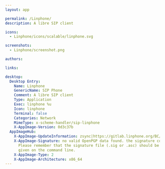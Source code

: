 ```yaml
---
layout: app

permalink: /Linphone/
description: A libre SIP client

icons:
  - Linphone/icons/scalable/linphone.svg

screenshots:
  - Linphone/screenshot.png

authors:

links:

desktop:
  Desktop Entry:
    Name: Linphone
    GenericName: SIP Phone
    Comment: A libre SIP client
    Type: Application
    Exec: linphone %u
    Icon: linphone
    Terminal: false
    Categories: Network
    MimeType: x-scheme-handler/sip-linphone
    X-AppImage-Version: 0d3c37b
  AppImageHub:
    X-AppImage-UpdateInformation: zsync|https://gitlab.linphone.org/BC/public/linphone-desktop/-/jobs/artifacts/master/raw/Linphone-x86_64.AppImage.zsync?job=job-centos7-ninja-gcc-package
    X-AppImage-Signature: no valid OpenPGP data found. the signature could not be verified.
      Please remember that the signature file (.sig or .asc) should be the first file
      given on the command line.
    X-AppImage-Type: 2
    X-AppImage-Architecture: x86_64
---
```

